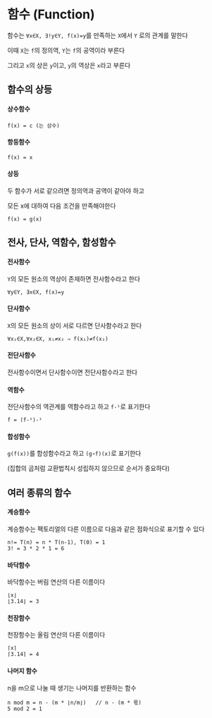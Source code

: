 # 함수 (Function)
함수는 `∀x∈X, ∃!y∈Y, f(x)=y`를 만족하는 `X`에서 `Y` 로의 관계를 말한다

이때 `X`는 `f`의 정의역, `Y`는  `f`의 공역이라 부른다

그리고 `x`의 상은 `y`이고, `y`의 역상은 `x`라고 부른다

## 함수의 상등

#### 상수함수

`f(x) = c (는 상수)`

#### 항등함수

`f(x) = x`

#### 상등

두 함수가 서로 같으려면 정의역과 공역이 같아야 하고

모든 x에 대하여 다음 조건을 만족해야한다

`f(x) = g(x)` 

## 전사, 단사, 역함수, 함성함수

#### 전사함수

`Y`의 모든 원소의 역상이 존재하면 전사함수라고 한다

`∀y∈Y, ∃x∈X, f(x)=y`

#### 단사함수

`X`의 모든 원소의 상이 서로 다르면 단사함수라고 한다

`∀x₁∈X,∀x₂∈X, x₁≠x₂ ⇒ f(x₁)≠f(x₂)  `

#### 전단사함수

전사함수이면서 단사함수이면 전단사함수라고 한다

#### 역함수

전단사함수의 역관계를 역함수라고 하고 `f-¹`로 표기한다

`f = (f-¹)-¹`

#### 합성함수

`g(f(x))`를 합성함수라고 하고 `(g∘f)(x)`로 표기한다

(집합의 곱처럼 교환법칙시 성립하지 않으므로 순서가 중요하다)

## 여러 종류의 함수

#### 계승함수

계승함수는 팩토리얼의 다른 이름으로 다음과 같은 점화식으로 표기할 수 있다

```
n!= T(n) = n * T(n-1), T(0) = 1
3! = 3 * 2 * 1 = 6
```

#### 바닥함수

바닥함수는 버림 연산의 다른 이름이다

```
⌊x⌋
⌊3.14⌋ = 3
```

#### 천장함수

천장함수는 올림 연산의 다른 이름이다

```
⌈x⌉
⌈3.14⌉ = 4
```

#### 나머지 함수

n을 m으로 나눌 때 생기는 나머지를 반환하는 함수

```
n mod m = n - (m * ⌊n/m⌋)	// n - (m * 몫)
5 mod 2 = 1
```

